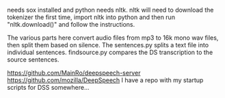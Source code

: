 
needs sox installed and python needs nltk.  nltk will need to download the tokenizer the first time, import nltk into python and then run "nltk.download()" and follow the instructions.  

The various parts here convert audio files from mp3 to 16k mono wav files, then split them based on silence.  The sentences.py splits a text file into individual sentences.  findsource.py compares the DS transcription to the source sentences.  

https://github.com/MainRo/deepspeech-server
https://github.com/mozilla/DeepSpeech
I have a repo with my startup scripts for DSS somewhere...
